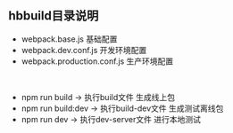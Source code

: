 ## hbbuild目录说明

- webpack.base.js 基础配置 
- webpack.dev.conf.js 开发环境配置
- webpack.production.conf.js 生产环境配置

<br>

- npm run build -> 执行build文件 生成线上包
- npm run build:dev -> 执行build-dev文件 生成测试离线包
- npm run dev -> 执行dev-server文件 进行本地测试
